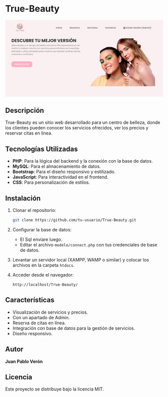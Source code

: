 # True-Beauty
![True-Beauty](https://raw.githubusercontent.com/JuanP-Veron/True-Beauty/master/assets/img/True-Beauty.PNG)


## Descripción
True-Beauty es un sitio web desarrollado para un centro de belleza, donde los clientes pueden conocer los servicios ofrecidos, ver los precios y reservar citas en línea.

## Tecnologías Utilizadas
- **PHP**: Para la lógica del backend y la conexión con la base de datos.
- **MySQL**: Para el almacenamiento de datos.
- **Bootstrap**: Para el diseño responsivo y estilizado.
- **JavaScript**: Para interactividad en el frontend.
- **CSS**: Para personalización de estilos.

## Instalación
1. Clonar el repositorio:
   ```bash
   git clone https://github.com/tu-usuario/True-Beauty.git
   ```
2. Configurar la base de datos:
   - El Sql enviare luego.
   - Editar el archivo `modelo/connect.php` con tus credenciales de base de datos.

3. Levantar un servidor local (XAMPP, WAMP o similar) y colocar los archivos en la carpeta `htdocs`.

4. Acceder desde el navegador:
   ```
   http://localhost/True-Beauty/
   ```

## Características
- Visualización de servicios y precios.
- Con un apartado de Admin.
- Reserva de citas en línea.
- Integración con base de datos para la gestión de servicios.
- Diseño responsivo.

## Autor
**Juan Pablo Verón**

## Licencia
Este proyecto se distribuye bajo la licencia MIT.

